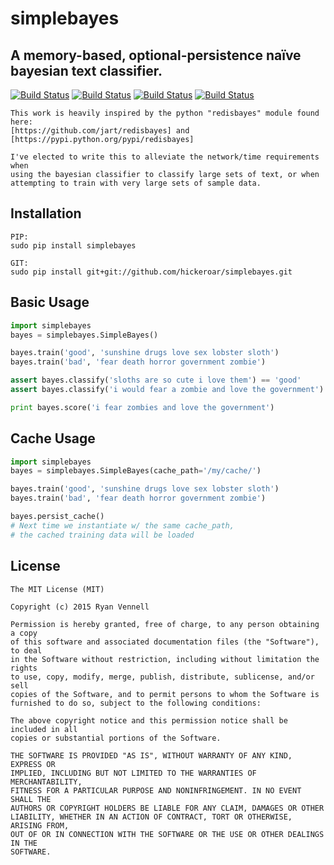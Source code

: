 simplebayes
===========
A memory-based, optional-persistence naïve bayesian text classifier.
--------------------------------------------------------------------
[![Build Status](https://travis-ci.org/hickeroar/simplebayes.svg?branch=master)](https://travis-ci.org/hickeroar/simplebayes)
[![Build Status](https://img.shields.io/badge/coverage-100%-brightgreen.svg?style=flat)](https://travis-ci.org/hickeroar/simplebayes)
[![Build Status](https://img.shields.io/badge/pylint-10.00/10-brightgreen.svg?style=flat)](https://travis-ci.org/hickeroar/simplebayes)
[![Build Status](https://img.shields.io/badge/flake8-passing-brightgreen.svg?style=flat)](https://travis-ci.org/hickeroar/simplebayes)
```
This work is heavily inspired by the python "redisbayes" module found here:
[https://github.com/jart/redisbayes] and [https://pypi.python.org/pypi/redisbayes]

I've elected to write this to alleviate the network/time requirements when
using the bayesian classifier to classify large sets of text, or when
attempting to train with very large sets of sample data.
```

Installation
------------
```
PIP:
sudo pip install simplebayes
```
```
GIT:
sudo pip install git+git://github.com/hickeroar/simplebayes.git
```

Basic Usage
-----------
```python
import simplebayes
bayes = simplebayes.SimpleBayes()

bayes.train('good', 'sunshine drugs love sex lobster sloth')
bayes.train('bad', 'fear death horror government zombie')

assert bayes.classify('sloths are so cute i love them') == 'good'
assert bayes.classify('i would fear a zombie and love the government') == 'bad'

print bayes.score('i fear zombies and love the government')
```

Cache Usage
-----------
```python
import simplebayes
bayes = simplebayes.SimpleBayes(cache_path='/my/cache/')

bayes.train('good', 'sunshine drugs love sex lobster sloth')
bayes.train('bad', 'fear death horror government zombie')

bayes.persist_cache()
# Next time we instantiate w/ the same cache_path,
# the cached training data will be loaded
```

License
-------
```
The MIT License (MIT)

Copyright (c) 2015 Ryan Vennell

Permission is hereby granted, free of charge, to any person obtaining a copy
of this software and associated documentation files (the "Software"), to deal
in the Software without restriction, including without limitation the rights
to use, copy, modify, merge, publish, distribute, sublicense, and/or sell
copies of the Software, and to permit persons to whom the Software is
furnished to do so, subject to the following conditions:

The above copyright notice and this permission notice shall be included in all
copies or substantial portions of the Software.

THE SOFTWARE IS PROVIDED "AS IS", WITHOUT WARRANTY OF ANY KIND, EXPRESS OR
IMPLIED, INCLUDING BUT NOT LIMITED TO THE WARRANTIES OF MERCHANTABILITY,
FITNESS FOR A PARTICULAR PURPOSE AND NONINFRINGEMENT. IN NO EVENT SHALL THE
AUTHORS OR COPYRIGHT HOLDERS BE LIABLE FOR ANY CLAIM, DAMAGES OR OTHER
LIABILITY, WHETHER IN AN ACTION OF CONTRACT, TORT OR OTHERWISE, ARISING FROM,
OUT OF OR IN CONNECTION WITH THE SOFTWARE OR THE USE OR OTHER DEALINGS IN THE
SOFTWARE.
```
